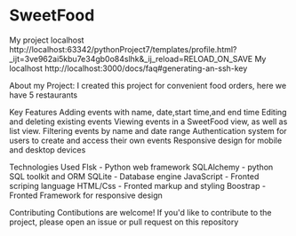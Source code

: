 # SweetFood

My project localhost
http://localhost:63342/pythonProject7/templates/profile.html?_ijt=3ve962ai5kbu7e34gb0o84slhk&_ij_reload=RELOAD_ON_SAVE
My localhost
http://localhost:3000/docs/faq#generating-an-ssh-key

About my Project:
I created this project for convenient food orders, here we have 5 restaurants

Key Features
Adding events with name, date,start time,and end time
Editing and deleting existing events
Viewing events in a SweetFood view, as well as list view.
Filtering events by name and date range
Authentication system for users to create and access their own events
Responsive design for mobile and desktop devices

Technologies Used
Flsk - Python web framework
SQLAlchemy -  python SQL toolkit and ORM 
SQLite - Database engine
JavaScript - Fronted scriping language
HTML/Css - Fronted markup and styling 
Boostrap -  Fronted Framework for responsive design

Contributing
Contibutions are welcome! If you'd like to contribute to the project, please open an issue or pull request on this repository
